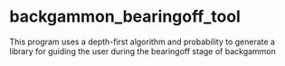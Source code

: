 # backgammon_bearingoff_tool
This program uses a depth-first algorithm and probability to generate a library for guiding the user during the bearingoff stage of backgammon
